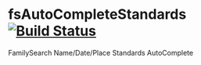 fsAutoCompleteStandards [![Build Status](https://travis-ci.org/jshcrowthe/fsAutoCompleteStandards.svg?branch=master)](https://travis-ci.org/jshcrowthe/fsAutoCompleteStandards)
=======================

FamilySearch Name/Date/Place Standards AutoComplete
